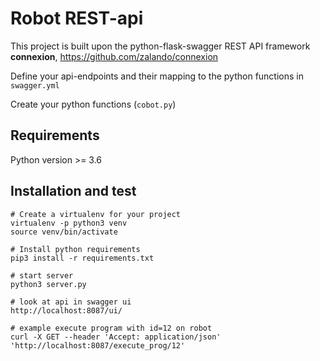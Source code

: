 # Robot REST-api
This project is built upon the python-flask-swagger REST API framework **connexion**, https://github.com/zalando/connexion

Define your api-endpoints and their mapping to the python functions in `swagger.yml`

Create your python functions (`cobot.py`)

## Requirements
Python version >= 3.6

## Installation and test
```
# Create a virtualenv for your project
virtualenv -p python3 venv
source venv/bin/activate

# Install python requirements
pip3 install -r requirements.txt

# start server
python3 server.py

# look at api in swagger ui
http://localhost:8087/ui/

# example execute program with id=12 on robot
curl -X GET --header 'Accept: application/json' 'http://localhost:8087/execute_prog/12'
```
